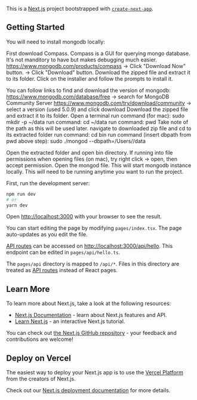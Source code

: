This is a [Next.js](https://nextjs.org/) project bootstrapped with [`create-next-app`](https://github.com/vercel/next.js/tree/canary/packages/create-next-app).

## Getting Started

You will need to install mongodb locally:

First download Compass. Compass is a GUI for querying mongo database. It's not manditory to have but makes debugging much easier.
https://www.mongodb.com/products/compass -> Click "Download Now" button. -> Click "Download" button.
Download the zipped file and extract it to its folder.
Click on the installer and follow the prompts to install it.

You can follow links to find and download the version of mongodb:
https://www.mongodb.com/database/free -> search for MongoDB Community Server
https://www.mongodb.com/try/download/community -> select a version (used 5.0.9) and click download
Download the zipped file and extract it to its folder.
Open a terminal
run command (for mac): sudo mkdir -p ~/data
run command: cd ~/data
run command: pwd
Take note of the path as this will be used later.
navigate to downloaded zip file and cd to its extracted folder
run command: cd bin
run command (insert dbpath from pwd above step): sudo ./mongod --dbpath=/Users/<username>/data

Open the extracted folder and open bin directory. 
If running into file permissions when opening files (on mac), try right click -> open, then accept permission.
Open the mongod file.
This will start mongodb instance locally. This will need to be running anytime you want to run the project.



First, run the development server:

```bash
npm run dev
# or
yarn dev
```

Open [http://localhost:3000](http://localhost:3000) with your browser to see the result.

You can start editing the page by modifying `pages/index.tsx`. The page auto-updates as you edit the file.

[API routes](https://nextjs.org/docs/api-routes/introduction) can be accessed on [http://localhost:3000/api/hello](http://localhost:3000/api/hello). This endpoint can be edited in `pages/api/hello.ts`.

The `pages/api` directory is mapped to `/api/*`. Files in this directory are treated as [API routes](https://nextjs.org/docs/api-routes/introduction) instead of React pages.

## Learn More

To learn more about Next.js, take a look at the following resources:

- [Next.js Documentation](https://nextjs.org/docs) - learn about Next.js features and API.
- [Learn Next.js](https://nextjs.org/learn) - an interactive Next.js tutorial.

You can check out [the Next.js GitHub repository](https://github.com/vercel/next.js/) - your feedback and contributions are welcome!

## Deploy on Vercel

The easiest way to deploy your Next.js app is to use the [Vercel Platform](https://vercel.com/new?utm_medium=default-template&filter=next.js&utm_source=create-next-app&utm_campaign=create-next-app-readme) from the creators of Next.js.

Check out our [Next.js deployment documentation](https://nextjs.org/docs/deployment) for more details.
